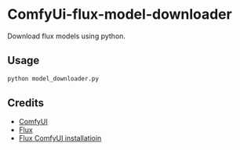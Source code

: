# ComfyUi-flux-model-downloader
Download flux models using python.

## Usage
```bash
python model_downloader.py
```

## Credits
- [ComfyUI](https://github.com/comfyanonymous/ComfyUI)
- [Flux](https://github.com/black-forest-labs/flux)
- [Flux ComfyUI installatioin](https://comfyanonymous.github.io/ComfyUI_examples/flux/)
